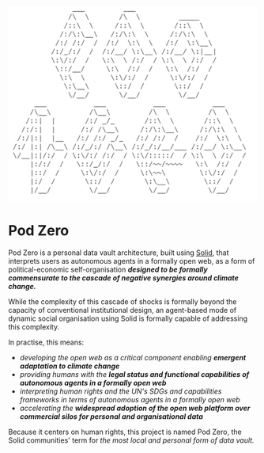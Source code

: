
![](images/pz1.png)

# Pod Zero

Pod Zero is a personal data vault architecture, built using [Solid](https://solidproject.org/developers/), that interprets users as autonomous agents in a formally open web, as a form of political-economic self-organisation ***designed to be formally commensurate to the cascade of negative synergies around climate change.***

While the complexity of this cascade of shocks is formally beyond the capacity of conventional institutional design, an agent-based mode of dynamic social organisation using Solid is formally capable of addressing this complexity.

In practise, this means:

- *developing the open web as a critical component enabling **emergent adaptation to climate change***
- *providing humans with the **legal status and functional capabilities of autonomous agents in a formally open web***  
- *interpreting human rights and the UN's SDGs and capabilities frameworks in terms of autonomous agents in a formally open web* 
- *accelerating the **widespread adoption of the open web platform over commercial silos for personal and organisational data***


Because it centers on human rights, this project is named Pod Zero, the Solid communities' term for *the most local and personal form of data vault.*
